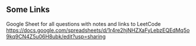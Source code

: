 ## Some Links

Google Sheet for all questions with notes and links to LeetCode
https://docs.google.com/spreadsheets/d/1r4re2hjNHZXaFyLebzEQEdMq5o9kq9CN4Z5u06H8ubk/edit?usp=sharing
